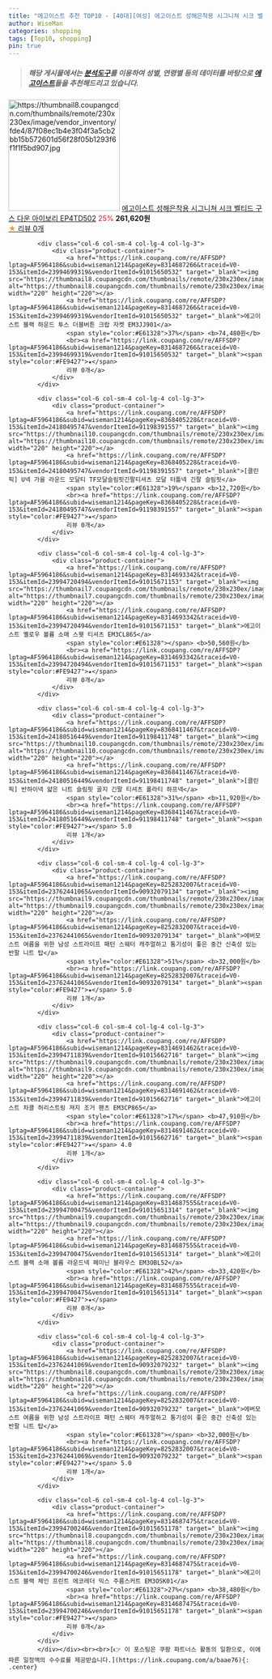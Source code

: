 ```yaml
---
title: "에고이스트 추천 TOP10 - [40대][여성] 에고이스트 성해은착용 시그니쳐 시크 벨티드 구스 다운 아이보리 EP4TD502"
author: WiseMan
categories: shopping
tags: [Top10, shopping]
pin: true
---
```


> ##### 해당 게시물에서는 [**분석도구**](https://itemscout.io/)를 이용하여 **성별**, **연령별** 등의 데이터를 바탕으로 [**에고이스트**](https://link.coupang.com/a/baae76)들을 추천해드리고 있습니다.
<div class="container"><div class="row">
            <div class="col-6 col-sm-4 col-lg-4 col-lg-3">
                <div class="product-container">
                    <a href="https://link.coupang.com/re/AFFSDP?lptag=AF5964186&subid=wiseman1214&pageKey=8314697349&traceid=V0-153&itemId=23994736385&vendorItemId=91015687006" target="_blank"><img src="https://thumbnail8.coupangcdn.com/thumbnails/remote/230x230ex/image/vendor_inventory/fde4/87f08ec1b4e3f04f3a5cb2bb15b572601d56f28f05b1293f6f1f1f5bd907.jpg" alt="https://thumbnail8.coupangcdn.com/thumbnails/remote/230x230ex/image/vendor_inventory/fde4/87f08ec1b4e3f04f3a5cb2bb15b572601d56f28f05b1293f6f1f1f5bd907.jpg" width="220" height="220"></a>
                    <a href="https://link.coupang.com/re/AFFSDP?lptag=AF5964186&subid=wiseman1214&pageKey=8314697349&traceid=V0-153&itemId=23994736385&vendorItemId=91015687006" target="_blank">에고이스트 성해은착용 시그니쳐 시크 벨티드 구스 다운 아이보리 EP4TD502</a>
                    <span style="color:#E61328">25%</span> <b>261,620원</b>
                    <br><a href="https://link.coupang.com/re/AFFSDP?lptag=AF5964186&subid=wiseman1214&pageKey=8314697349&traceid=V0-153&itemId=23994736385&vendorItemId=91015687006" target="_blank"><span style="color:#FE9427">★</span> 
                    리뷰 0개</a>
                </div>
            </div>
            
            <div class="col-6 col-sm-4 col-lg-4 col-lg-3">
                <div class="product-container">
                    <a href="https://link.coupang.com/re/AFFSDP?lptag=AF5964186&subid=wiseman1214&pageKey=8314687266&traceid=V0-153&itemId=23994699319&vendorItemId=91015650532" target="_blank"><img src="https://thumbnail8.coupangcdn.com/thumbnails/remote/230x230ex/image/vendor_inventory/3974/933bbaae3b1e759b16d7d4999ba54a6139f088f38760072430a3dcbc8062.jpg" alt="https://thumbnail8.coupangcdn.com/thumbnails/remote/230x230ex/image/vendor_inventory/3974/933bbaae3b1e759b16d7d4999ba54a6139f088f38760072430a3dcbc8062.jpg" width="220" height="220"></a>
                    <a href="https://link.coupang.com/re/AFFSDP?lptag=AF5964186&subid=wiseman1214&pageKey=8314687266&traceid=V0-153&itemId=23994699319&vendorItemId=91015650532" target="_blank">에고이스트 블랙 하운드 투스 더블버튼 크랍 자켓 EM3JJ901</a>
                    <span style="color:#E61328">37%</span> <b>74,480원</b>
                    <br><a href="https://link.coupang.com/re/AFFSDP?lptag=AF5964186&subid=wiseman1214&pageKey=8314687266&traceid=V0-153&itemId=23994699319&vendorItemId=91015650532" target="_blank"><span style="color:#FE9427">★</span> 
                    리뷰 0개</a>
                </div>
            </div>
            
            <div class="col-6 col-sm-4 col-lg-4 col-lg-3">
                <div class="product-container">
                    <a href="https://link.coupang.com/re/AFFSDP?lptag=AF5964186&subid=wiseman1214&pageKey=8368405228&traceid=V0-153&itemId=24180495747&vendorItemId=91198391557" target="_blank"><img src="https://thumbnail10.coupangcdn.com/thumbnails/remote/230x230ex/image/vendor_inventory/6598/d453a859c3c63f5100bec83b26536c0a7679c2e3aa8256a836a76364c9a7.jpg" alt="https://thumbnail10.coupangcdn.com/thumbnails/remote/230x230ex/image/vendor_inventory/6598/d453a859c3c63f5100bec83b26536c0a7679c2e3aa8256a836a76364c9a7.jpg" width="220" height="220"></a>
                    <a href="https://link.coupang.com/re/AFFSDP?lptag=AF5964186&subid=wiseman1214&pageKey=8368405228&traceid=V0-153&itemId=24180495747&vendorItemId=91198391557" target="_blank">[클린픽] U넥 가을 라운드 모달티 TF모달슬림핏긴팔티셔츠 모달 터틀넥 긴팔 슬림핏</a>
                    <span style="color:#E61328">19%</span> <b>12,720원</b>
                    <br><a href="https://link.coupang.com/re/AFFSDP?lptag=AF5964186&subid=wiseman1214&pageKey=8368405228&traceid=V0-153&itemId=24180495747&vendorItemId=91198391557" target="_blank"><span style="color:#FE9427">★</span> 
                    리뷰 0개</a>
                </div>
            </div>
            
            <div class="col-6 col-sm-4 col-lg-4 col-lg-3">
                <div class="product-container">
                    <a href="https://link.coupang.com/re/AFFSDP?lptag=AF5964186&subid=wiseman1214&pageKey=8314693342&traceid=V0-153&itemId=23994720494&vendorItemId=91015671153" target="_blank"><img src="https://thumbnail7.coupangcdn.com/thumbnails/remote/230x230ex/image/vendor_inventory/70a3/082a947e04594bc9143e955bd372950883a9036ee281619bd1af7c55867a.jpg" alt="https://thumbnail7.coupangcdn.com/thumbnails/remote/230x230ex/image/vendor_inventory/70a3/082a947e04594bc9143e955bd372950883a9036ee281619bd1af7c55867a.jpg" width="220" height="220"></a>
                    <a href="https://link.coupang.com/re/AFFSDP?lptag=AF5964186&subid=wiseman1214&pageKey=8314693342&traceid=V0-153&itemId=23994720494&vendorItemId=91015671153" target="_blank">에고이스트 옐로우 볼륨 소매 스웻 티셔츠 EM3CL865</a>
                    <span style="color:#E61328"></span> <b>50,560원</b>
                    <br><a href="https://link.coupang.com/re/AFFSDP?lptag=AF5964186&subid=wiseman1214&pageKey=8314693342&traceid=V0-153&itemId=23994720494&vendorItemId=91015671153" target="_blank"><span style="color:#FE9427">★</span> 
                    리뷰 0개</a>
                </div>
            </div>
            
            <div class="col-6 col-sm-4 col-lg-4 col-lg-3">
                <div class="product-container">
                    <a href="https://link.coupang.com/re/AFFSDP?lptag=AF5964186&subid=wiseman1214&pageKey=8368411467&traceid=V0-153&itemId=24180516449&vendorItemId=91198411748" target="_blank"><img src="https://thumbnail10.coupangcdn.com/thumbnails/remote/230x230ex/image/vendor_inventory/b253/64458d81ddbbce0ce724a65384d92f743a312780b52acfd4b4ff4d15746e.jpg" alt="https://thumbnail10.coupangcdn.com/thumbnails/remote/230x230ex/image/vendor_inventory/b253/64458d81ddbbce0ce724a65384d92f743a312780b52acfd4b4ff4d15746e.jpg" width="220" height="220"></a>
                    <a href="https://link.coupang.com/re/AFFSDP?lptag=AF5964186&subid=wiseman1214&pageKey=8368411467&traceid=V0-153&itemId=24180516449&vendorItemId=91198411748" target="_blank">[클린픽] 반하이넥 얇은 니트 슬림핏 골지 긴팔 티셔츠 폴라티 하프넥</a>
                    <span style="color:#E61328">31%</span> <b>11,920원</b>
                    <br><a href="https://link.coupang.com/re/AFFSDP?lptag=AF5964186&subid=wiseman1214&pageKey=8368411467&traceid=V0-153&itemId=24180516449&vendorItemId=91198411748" target="_blank"><span style="color:#FE9427">★</span> 5.0
                    리뷰 1개</a>
                </div>
            </div>
            
            <div class="col-6 col-sm-4 col-lg-4 col-lg-3">
                <div class="product-container">
                    <a href="https://link.coupang.com/re/AFFSDP?lptag=AF5964186&subid=wiseman1214&pageKey=8252832007&traceid=V0-153&itemId=23762441065&vendorItemId=90932079134" target="_blank"><img src="https://thumbnail9.coupangcdn.com/thumbnails/remote/230x230ex/image/vendor_inventory/4da6/bea14ea0b74fb87c6ece40397337f3d13677fd8ba0d775a16db4dba9dad5.jpg" alt="https://thumbnail9.coupangcdn.com/thumbnails/remote/230x230ex/image/vendor_inventory/4da6/bea14ea0b74fb87c6ece40397337f3d13677fd8ba0d775a16db4dba9dad5.jpg" width="220" height="220"></a>
                    <a href="https://link.coupang.com/re/AFFSDP?lptag=AF5964186&subid=wiseman1214&pageKey=8252832007&traceid=V0-153&itemId=23762441065&vendorItemId=90932079134" target="_blank">에버모스트 여름을 위한 남성 스트라이프 패턴 스웨터 캐주얼하고 통기성이 좋은 중간 신축성 있는 반팔 니트 탑</a>
                    <span style="color:#E61328">51%</span> <b>32,000원</b>
                    <br><a href="https://link.coupang.com/re/AFFSDP?lptag=AF5964186&subid=wiseman1214&pageKey=8252832007&traceid=V0-153&itemId=23762441065&vendorItemId=90932079134" target="_blank"><span style="color:#FE9427">★</span> 5.0
                    리뷰 1개</a>
                </div>
            </div>
            
            <div class="col-6 col-sm-4 col-lg-4 col-lg-3">
                <div class="product-container">
                    <a href="https://link.coupang.com/re/AFFSDP?lptag=AF5964186&subid=wiseman1214&pageKey=8314691462&traceid=V0-153&itemId=23994711839&vendorItemId=91015662716" target="_blank"><img src="https://thumbnail9.coupangcdn.com/thumbnails/remote/230x230ex/image/vendor_inventory/f214/c3e8146b11e828ac45cf40c77a367fbc22a136cde682031a3e967f458be4.jpg" alt="https://thumbnail9.coupangcdn.com/thumbnails/remote/230x230ex/image/vendor_inventory/f214/c3e8146b11e828ac45cf40c77a367fbc22a136cde682031a3e967f458be4.jpg" width="220" height="220"></a>
                    <a href="https://link.coupang.com/re/AFFSDP?lptag=AF5964186&subid=wiseman1214&pageKey=8314691462&traceid=V0-153&itemId=23994711839&vendorItemId=91015662716" target="_blank">에고이스트 차콜 허리스트링 져지 조거 팬츠 EM3CP865</a>
                    <span style="color:#E61328">17%</span> <b>47,910원</b>
                    <br><a href="https://link.coupang.com/re/AFFSDP?lptag=AF5964186&subid=wiseman1214&pageKey=8314691462&traceid=V0-153&itemId=23994711839&vendorItemId=91015662716" target="_blank"><span style="color:#FE9427">★</span> 4.0
                    리뷰 1개</a>
                </div>
            </div>
            
            <div class="col-6 col-sm-4 col-lg-4 col-lg-3">
                <div class="product-container">
                    <a href="https://link.coupang.com/re/AFFSDP?lptag=AF5964186&subid=wiseman1214&pageKey=8314687555&traceid=V0-153&itemId=23994700475&vendorItemId=91015651314" target="_blank"><img src="https://thumbnail9.coupangcdn.com/thumbnails/remote/230x230ex/image/vendor_inventory/b7e7/ebc040d2c7a7c143f694b43c8fc681e66faec8aab199a43bb8ccd6b5a8bc.jpg" alt="https://thumbnail9.coupangcdn.com/thumbnails/remote/230x230ex/image/vendor_inventory/b7e7/ebc040d2c7a7c143f694b43c8fc681e66faec8aab199a43bb8ccd6b5a8bc.jpg" width="220" height="220"></a>
                    <a href="https://link.coupang.com/re/AFFSDP?lptag=AF5964186&subid=wiseman1214&pageKey=8314687555&traceid=V0-153&itemId=23994700475&vendorItemId=91015651314" target="_blank">에고이스트 블랙 소매 볼륨 라운드넥 페미닌 블라우스 EM3OBL52</a>
                    <span style="color:#E61328">42%</span> <b>33,420원</b>
                    <br><a href="https://link.coupang.com/re/AFFSDP?lptag=AF5964186&subid=wiseman1214&pageKey=8314687555&traceid=V0-153&itemId=23994700475&vendorItemId=91015651314" target="_blank"><span style="color:#FE9427">★</span> 
                    리뷰 0개</a>
                </div>
            </div>
            
            <div class="col-6 col-sm-4 col-lg-4 col-lg-3">
                <div class="product-container">
                    <a href="https://link.coupang.com/re/AFFSDP?lptag=AF5964186&subid=wiseman1214&pageKey=8252832007&traceid=V0-153&itemId=23762441069&vendorItemId=90932079232" target="_blank"><img src="https://thumbnail8.coupangcdn.com/thumbnails/remote/230x230ex/image/vendor_inventory/40c8/348147f0b2b8856894d306f4bcf810ff93f61c14c19684e82a1976741e60.jpg" alt="https://thumbnail8.coupangcdn.com/thumbnails/remote/230x230ex/image/vendor_inventory/40c8/348147f0b2b8856894d306f4bcf810ff93f61c14c19684e82a1976741e60.jpg" width="220" height="220"></a>
                    <a href="https://link.coupang.com/re/AFFSDP?lptag=AF5964186&subid=wiseman1214&pageKey=8252832007&traceid=V0-153&itemId=23762441069&vendorItemId=90932079232" target="_blank">에버모스트 여름을 위한 남성 스트라이프 패턴 스웨터 캐주얼하고 통기성이 좋은 중간 신축성 있는 반팔 니트 탑</a>
                    <span style="color:#E61328"></span> <b>32,000원</b>
                    <br><a href="https://link.coupang.com/re/AFFSDP?lptag=AF5964186&subid=wiseman1214&pageKey=8252832007&traceid=V0-153&itemId=23762441069&vendorItemId=90932079232" target="_blank"><span style="color:#FE9427">★</span> 5.0
                    리뷰 1개</a>
                </div>
            </div>
            
            <div class="col-6 col-sm-4 col-lg-4 col-lg-3">
                <div class="product-container">
                    <a href="https://link.coupang.com/re/AFFSDP?lptag=AF5964186&subid=wiseman1214&pageKey=8314687475&traceid=V0-153&itemId=23994700246&vendorItemId=91015651178" target="_blank"><img src="https://thumbnail8.coupangcdn.com/thumbnails/remote/230x230ex/image/vendor_inventory/bb4a/e798568f2c301485dbe0146e3e61edf0a2f1284fbff0ce6f06c91f6d584b.jpg" alt="https://thumbnail8.coupangcdn.com/thumbnails/remote/230x230ex/image/vendor_inventory/bb4a/e798568f2c301485dbe0146e3e61edf0a2f1284fbff0ce6f06c91f6d584b.jpg" width="220" height="220"></a>
                    <a href="https://link.coupang.com/re/AFFSDP?lptag=AF5964186&subid=wiseman1214&pageKey=8314687475&traceid=V0-153&itemId=23994700246&vendorItemId=91015651178" target="_blank">에고이스트 블랙 체인 프린트 에코레더 믹스 주름스커트 EM3OSK01</a>
                    <span style="color:#E61328">27%</span> <b>38,480원</b>
                    <br><a href="https://link.coupang.com/re/AFFSDP?lptag=AF5964186&subid=wiseman1214&pageKey=8314687475&traceid=V0-153&itemId=23994700246&vendorItemId=91015651178" target="_blank"><span style="color:#FE9427">★</span> 
                    리뷰 0개</a>
                </div>
            </div>
            </div></div><br><br>[👉 이 포스팅은 쿠팡 파트너스 활동의 일환으로, 이에 따른 일정액의 수수료를 제공받습니다.](https://link.coupang.com/a/baae76){: .center}